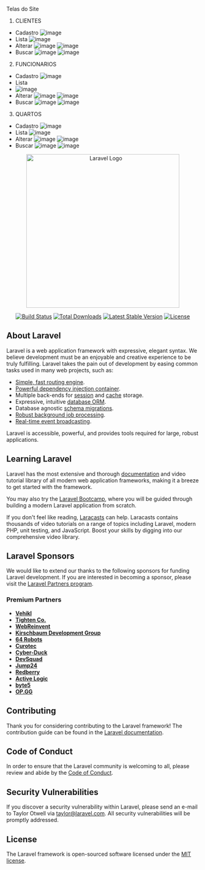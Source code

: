 Telas do Site

1. CLIENTES
- Cadastro
![image](https://github.com/Cristiandiv/appReservaHotel/assets/132522844/332a35cc-3878-47f9-9a00-416487e06c0e)
- Lista
![image](https://github.com/Cristiandiv/appReservaHotel/assets/132522844/1bf95655-7651-454e-877f-0bf934eeaa5b)
- Alterar
![image](https://github.com/Cristiandiv/appReservaHotel/assets/132522844/159f286b-046c-4b2e-ab15-82b38f22dde9)
![image](https://github.com/Cristiandiv/appReservaHotel/assets/132522844/ac32b4f5-1df2-42af-aa2b-58ce200b3625)
- Buscar
![image](https://github.com/Cristiandiv/appReservaHotel/assets/132522844/fc52b543-514e-41f4-a5ea-85bc93167f15)
![image](https://github.com/Cristiandiv/appReservaHotel/assets/132522844/953677ab-1668-4ccf-8d8a-a99d33aab231)

2. FUNCIONARIOS
- Cadastro
![image](https://github.com/Cristiandiv/appReservaHotel/assets/132522844/93330a94-ae6a-4ca2-a544-f8bba1eb96b7)
- Lista
- ![image](https://github.com/Cristiandiv/appReservaHotel/assets/132522844/f12fe502-ca26-43e0-9670-e338fd208836)
- Alterar
![image](https://github.com/Cristiandiv/appReservaHotel/assets/132522844/cc25192f-d764-47f1-b372-7c7bcb5bdd34)
![image](https://github.com/Cristiandiv/appReservaHotel/assets/132522844/2427c823-44a6-493f-aa13-cdf6d42555d9)
- Buscar
![image](https://github.com/Cristiandiv/appReservaHotel/assets/132522844/3c5dcfa6-921d-4913-8c3b-668f7f0f1a6b)
![image](https://github.com/Cristiandiv/appReservaHotel/assets/132522844/2b322b51-2c49-426b-a223-3fe30ad011ae)


3. QUARTOS
- Cadastro
![image](https://github.com/Cristiandiv/appReservaHotel/assets/132522844/a21412bb-d83c-4355-92f7-c0cab12d1460)
- Lista
![image](https://github.com/Cristiandiv/appReservaHotel/assets/132522844/9d09d663-04bb-489d-a1b8-ed2af3801d9a)
- Alterar
![image](https://github.com/Cristiandiv/appReservaHotel/assets/132522844/5ea101ec-bdba-417c-a833-f9153ecf9ef8)
![image](https://github.com/Cristiandiv/appReservaHotel/assets/132522844/19a60929-0280-4369-b8a8-ff83b6748c64)
- Buscar
![image](https://github.com/Cristiandiv/appReservaHotel/assets/132522844/27df3295-3a0c-47e8-a20c-15b2d842fb1f)
![image](https://github.com/Cristiandiv/appReservaHotel/assets/132522844/bc3596d0-ff87-4a6d-ac0e-7962036a42d5)


<p align="center"><a href="https://laravel.com" target="_blank"><img src="https://raw.githubusercontent.com/laravel/art/master/logo-lockup/5%20SVG/2%20CMYK/1%20Full%20Color/laravel-logolockup-cmyk-red.svg" width="400" alt="Laravel Logo"></a></p>

<p align="center">
<a href="https://github.com/laravel/framework/actions"><img src="https://github.com/laravel/framework/workflows/tests/badge.svg" alt="Build Status"></a>
<a href="https://packagist.org/packages/laravel/framework"><img src="https://img.shields.io/packagist/dt/laravel/framework" alt="Total Downloads"></a>
<a href="https://packagist.org/packages/laravel/framework"><img src="https://img.shields.io/packagist/v/laravel/framework" alt="Latest Stable Version"></a>
<a href="https://packagist.org/packages/laravel/framework"><img src="https://img.shields.io/packagist/l/laravel/framework" alt="License"></a>
</p>

## About Laravel

Laravel is a web application framework with expressive, elegant syntax. We believe development must be an enjoyable and creative experience to be truly fulfilling. Laravel takes the pain out of development by easing common tasks used in many web projects, such as:

- [Simple, fast routing engine](https://laravel.com/docs/routing).
- [Powerful dependency injection container](https://laravel.com/docs/container).
- Multiple back-ends for [session](https://laravel.com/docs/session) and [cache](https://laravel.com/docs/cache) storage.
- Expressive, intuitive [database ORM](https://laravel.com/docs/eloquent).
- Database agnostic [schema migrations](https://laravel.com/docs/migrations).
- [Robust background job processing](https://laravel.com/docs/queues).
- [Real-time event broadcasting](https://laravel.com/docs/broadcasting).

Laravel is accessible, powerful, and provides tools required for large, robust applications.

## Learning Laravel

Laravel has the most extensive and thorough [documentation](https://laravel.com/docs) and video tutorial library of all modern web application frameworks, making it a breeze to get started with the framework.

You may also try the [Laravel Bootcamp](https://bootcamp.laravel.com), where you will be guided through building a modern Laravel application from scratch.

If you don't feel like reading, [Laracasts](https://laracasts.com) can help. Laracasts contains thousands of video tutorials on a range of topics including Laravel, modern PHP, unit testing, and JavaScript. Boost your skills by digging into our comprehensive video library.

## Laravel Sponsors

We would like to extend our thanks to the following sponsors for funding Laravel development. If you are interested in becoming a sponsor, please visit the [Laravel Partners program](https://partners.laravel.com).

### Premium Partners

- **[Vehikl](https://vehikl.com/)**
- **[Tighten Co.](https://tighten.co)**
- **[WebReinvent](https://webreinvent.com/)**
- **[Kirschbaum Development Group](https://kirschbaumdevelopment.com)**
- **[64 Robots](https://64robots.com)**
- **[Curotec](https://www.curotec.com/services/technologies/laravel/)**
- **[Cyber-Duck](https://cyber-duck.co.uk)**
- **[DevSquad](https://devsquad.com/hire-laravel-developers)**
- **[Jump24](https://jump24.co.uk)**
- **[Redberry](https://redberry.international/laravel/)**
- **[Active Logic](https://activelogic.com)**
- **[byte5](https://byte5.de)**
- **[OP.GG](https://op.gg)**

## Contributing

Thank you for considering contributing to the Laravel framework! The contribution guide can be found in the [Laravel documentation](https://laravel.com/docs/contributions).

## Code of Conduct

In order to ensure that the Laravel community is welcoming to all, please review and abide by the [Code of Conduct](https://laravel.com/docs/contributions#code-of-conduct).

## Security Vulnerabilities

If you discover a security vulnerability within Laravel, please send an e-mail to Taylor Otwell via [taylor@laravel.com](mailto:taylor@laravel.com). All security vulnerabilities will be promptly addressed.

## License

The Laravel framework is open-sourced software licensed under the [MIT license](https://opensource.org/licenses/MIT).
